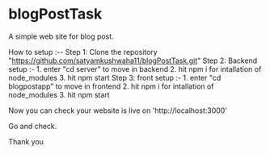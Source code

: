 # blogPostTask
A simple web site for blog post.

How to setup :--
  Step 1:  Clone the repository "https://github.com/satyamkushwaha11/blogPostTask.git"
  Step 2: Backend setup :-
            1. enter "cd server" to move in backend
            2. hit npm i for intallation of node_modules
            3. hit npm start 
  Step 3: front setup :-
            1. enter "cd blogpostapp" to move in frontend
            2. hit npm i for intallation of node_modules
            3. hit npm start 

  Now you can check your website is live on 'http://localhost:3000'

  Go and check.

  Thank you
  

